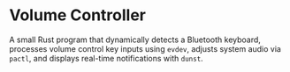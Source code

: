 # Volume Controller

A small Rust program that dynamically detects a Bluetooth keyboard, processes volume control key inputs using `evdev`, adjusts system audio via `pactl`, and displays real-time notifications with `dunst`.
